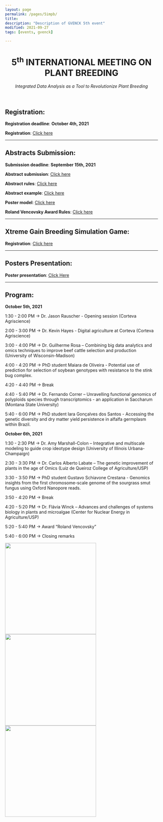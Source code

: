 ```yaml
---
layout: page
permalink: /pages/5impb/
title: 
description: "Description of GVENCK 5th event"
modified: 2021-09-27
tags: [events, gvenck]

---
```


<center><h1>5<sup>th</sup> INTERNATIONAL MEETING ON PLANT BREEDING</h1>
<i>Integrated Data Analysis as a Tool to Revolutionize Plant Breeding</i></center>
<br><br>


## Registration:
**Registration deadline**: **October 4th, 2021**  

**Registration**: [Click here](https://fealq.org.br/eventos/5th-international-meeting-on-plant-breeding-integrated-data-analysis-as-a-tool-to-revolutionize-plant-breeding/)  
  
  
<center><hr></center>
  
  
## Abstracts Submission:
**Submission deadline**: **September 15th, 2021**

**Abstract submission**: [Click here](https://docs.google.com/forms/d/e/1FAIpQLSchpuIXosALDSOyvZUSJFCYW3TT_8xK2NLi8Itg6GI4Xhx2Tw/viewform) 

**Abstract rules**: [Click here](../files/Rules_for_abstract_submissions.docx)

**Abstract example**: [Click here](../files/ABSTRACT_EXAMPLE.docx)

**Poster model**: [Click here](../files/model-poster-2021.pptx)  

**Roland Vencovsky Award Rules**: [Click here](../files/Rules_Roland_Vencovsky_Award.docx)

<center><hr></center>

## Xtreme Gain Breeding Simulation Game:
**Registration**: [Click here](https://docs.google.com/forms/d/e/1FAIpQLSehL5zqOekg4JQgImz_HXt7tZj7iFeFozo1Mrnek9g0PFp4Ww/viewform) 

<center><hr></center>


## Posters Presentation:
**Poster presentation**: [Click Here](https://gvenck.github.io//pages/5impbabstracts/)  
  
<center><hr></center>


## Program:

**October 5th, 2021**

1:30 - 2:00 PM → Dr. Jason Rauscher - Opening session (Corteva Agriscience)

2:00 - 3:00 PM → Dr. Kevin Hayes - Digital agriculture at Corteva (Corteva Agriscience) 

3:00 - 4:00 PM → Dr. Guilherme Rosa – Combining big data analytics and omics techniques to improve beef cattle selection and production (University of Wisconsin-Madison) 

4:00 - 4:20 PM → PhD student Maiara de Oliveira - Potential use of prediction for selection of soybean genotypes with resistance to the stink bug complex.

4:20 - 4:40 PM → Break

4:40 - 5:40 PM → Dr. Fernando Correr – Unravelling functional genomics of polyploids species through transcriptomics - an application in Saccharum (Montana State University)

5:40 - 6:00 PM → PhD student Iara Gonçalves dos Santos - Accessing the genetic diversity and dry matter yield persistence in alfalfa germplasm within Brazil.



**October 6th, 2021**

1:30 - 2:30 PM → Dr. Amy Marshall-Colon – Integrative and multiscale modeling to guide crop ideotype design (University of Illinois Urbana-Champaign) 

2:30 - 3:30 PM → Dr. Carlos Alberto Labate – The genetic improvement of plants in the age of Omics (Luiz de Queiroz College of Agriculture/USP)

3:30 - 3:50 PM → PhD student Gustavo Schiavone Crestana - Genomics insights from the first chromosome-scale genome of the sourgrass smut fungus using Oxford Nanopore reads.

3:50 - 4:20 PM → Break

4:20 - 5:20 PM → Dr. Flávia Winck – Advances and challenges of systems biology in plants and microalgae (Center for Nuclear Energy in Agriculture/USP) 

5:20 - 5:40 PM → Award “Roland Vencovsky”

5:40 - 6:00 PM → Closing remarks


<img src="../images/5thIMPB_Flyer.png" height="300"> <img src="../images/5thIMPB_Awards.png" height="300"> <img src="../images/5thIMPB_XtremeGain.png" height="300">
